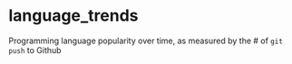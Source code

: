 # language_trends
Programming language popularity over time, as measured by the # of `git push` to Github
